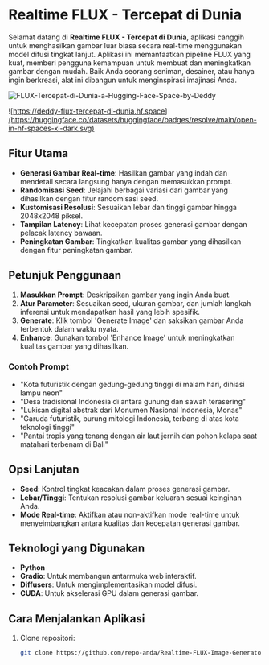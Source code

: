 # Realtime FLUX - Tercepat di Dunia

Selamat datang di **Realtime FLUX - Tercepat di Dunia**, aplikasi canggih untuk menghasilkan gambar luar biasa secara real-time menggunakan model difusi tingkat lanjut. Aplikasi ini memanfaatkan pipeline FLUX yang kuat, memberi pengguna kemampuan untuk membuat dan meningkatkan gambar dengan mudah. Baik Anda seorang seniman, desainer, atau hanya ingin berkreasi, alat ini dibangun untuk menginspirasi imajinasi Anda.

![FLUX-Tercepat-di-Dunia-a-Hugging-Face-Space-by-Deddy](https://github.com/user-attachments/assets/150ddc96-bf37-46a1-a29f-decaf5595021)

![https://deddy-flux-tercepat-di-dunia.hf.space](https://huggingface.co/datasets/huggingface/badges/resolve/main/open-in-hf-spaces-xl-dark.svg)

## Fitur Utama

- **Generasi Gambar Real-time**: Hasilkan gambar yang indah dan mendetail secara langsung hanya dengan memasukkan prompt.
- **Randomisasi Seed**: Jelajahi berbagai variasi dari gambar yang dihasilkan dengan fitur randomisasi seed.
- **Kustomisasi Resolusi**: Sesuaikan lebar dan tinggi gambar hingga 2048x2048 piksel.
- **Tampilan Latency**: Lihat kecepatan proses generasi gambar dengan pelacak latency bawaan.
- **Peningkatan Gambar**: Tingkatkan kualitas gambar yang dihasilkan dengan fitur peningkatan gambar.

## Petunjuk Penggunaan

1. **Masukkan Prompt**: Deskripsikan gambar yang ingin Anda buat.
2. **Atur Parameter**: Sesuaikan seed, ukuran gambar, dan jumlah langkah inferensi untuk mendapatkan hasil yang lebih spesifik.
3. **Generate**: Klik tombol 'Generate Image' dan saksikan gambar Anda terbentuk dalam waktu nyata.
4. **Enhance**: Gunakan tombol 'Enhance Image' untuk meningkatkan kualitas gambar yang dihasilkan.

### Contoh Prompt
- "Kota futuristik dengan gedung-gedung tinggi di malam hari, dihiasi lampu neon"
- "Desa tradisional Indonesia di antara gunung dan sawah terasering"
- "Lukisan digital abstrak dari Monumen Nasional Indonesia, Monas"
- "Garuda futuristik, burung mitologi Indonesia, terbang di atas kota teknologi tinggi"
- "Pantai tropis yang tenang dengan air laut jernih dan pohon kelapa saat matahari terbenam di Bali"

## Opsi Lanjutan

- **Seed**: Kontrol tingkat keacakan dalam proses generasi gambar.
- **Lebar/Tinggi**: Tentukan resolusi gambar keluaran sesuai keinginan Anda.
- **Mode Real-time**: Aktifkan atau non-aktifkan mode real-time untuk menyeimbangkan antara kualitas dan kecepatan generasi gambar.

## Teknologi yang Digunakan

- **Python**
- **Gradio**: Untuk membangun antarmuka web interaktif.
- **Diffusers**: Untuk mengimplementasikan model difusi.
- **CUDA**: Untuk akselerasi GPU dalam generasi gambar.

## Cara Menjalankan Aplikasi

1. Clone repositori:
   ```bash
   git clone https://github.com/repo-anda/Realtime-FLUX-Image-Generator.git


